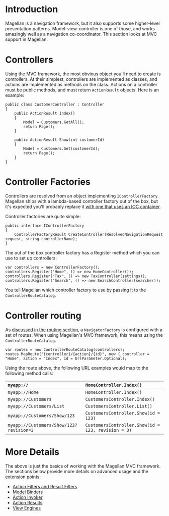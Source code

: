 # Introduction #

Magellan is a navigation framework, but it also supports some higher-level presentation patterns. Model-view-controller is one of those, and works amazingly well as a navigation co-coordinator. This section looks at MVC support in Magellan.

# Controllers #

Using the MVC framework, the most obvious object you'll need to create is controllers. At their simplest, controllers are implemented as classes, and actions are implemented as methods on the class. Actions on a controller must be public methods, and must return `ActionResult` objects. Here is an example:

```
public class CustomerController : Controller
{
    public ActionResult Index()
    {
        Model = Customers.GetAll();
        return Page();
    }

    public ActionResult Show(int customerId) 
    {
        Model = Customers.Get(customerId);
        return Page();
    }
}
```

# Controller Factories #

Controllers are resolved from an object implementing `IControllerFactory`. Magellan ships with a lambda-based controller factory out of the box, but it's expected you'll probably replace it [with one that uses an IOC container](IOC.md).

Controller factories are quite simple:

```
public interface IControllerFactory
{
    ControllerFactoryResult CreateController(ResolvedNavigationRequest request, string controllerName);
}
```

The out of the box controller factory has a Register method which you can use to set up controllers:

```
var controllers = new ControllerFactory();
controllers.Register("Home", () => new HomeController());
controllers.Register("Tax", () => new TaxController(settings));
controllers.Register("Search", () => new SearchController(searcher));
```

You tell Magellan which controller factory to use by passing it to the `ControllerRouteCatalog`.

# Controller routing #

As [discussed in the routing section](Routing.md), a `NavigatorFactory` is configured with a set of routes. When using Magellan's MVC framework, this means using the `ControllerRouteCatalog`.

```
var routes = new ControllerRouteCatalog(controllers);
routes.MapRoute("{controller}/{action}/{id}", new { controller = "Home", action = "Index", id = UrlParameter.Optional);
```

Using the route above, the following URL examples would map to the following method calls:

| `myapp://` | `HomeController.Index()` |
|:-----------|:-------------------------|
| `myapp://Home` | `HomeController.Index()` |
| `myapp://Customers` | `CustomersController.Index()` |
| `myapp://Customers/List` | `CustomersController.List()` |
| `myapp://Customers/Show/123` | `CustomersController.Show(id = 123)` |
| `myapp://Customers/Show/123?revision=3` | `CustomersController.Show(id = 123, revision = 3)` |

# More Details #

The above is just the basics of working with the Magellan MVC framework. The sections below provide more details on advanced usage and the extension points:

  * [Action Filters and Result Filters](Filters.md)
  * [Model Binders](ModelBinders.md)
  * [Action Invoker](ActionInvoker.md)
  * [Action Results](ActionResults.md)
  * [View Engines](ViewEngines.md)